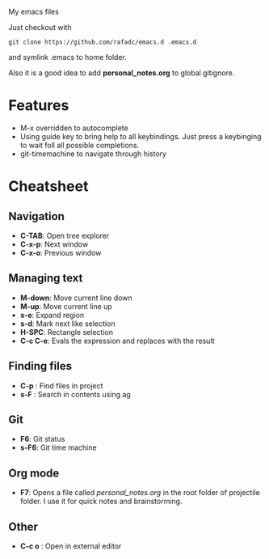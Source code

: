 My emacs files

Just checkout with

```
git clone https://github.com/rafadc/emacs.d .emacs.d
```

and symlink .emacs to home folder.

Also it is a good idea to add **personal_notes.org** to global gitignore.

# Features

- M-x overridden to autocomplete
- Using guide key to bring help to all keybindings. Just press a keybinging to wait foll all possible completions.
- git-timemachine to navigate through history

# Cheatsheet

## Navigation

- **C-TAB**: Open tree explorer
- **C-x-p**: Next window
- **C-x-o**: Previous window

## Managing text

- **M-down**: Move current line down
- **M-up**: Move current line up
- **s-e**: Expand region
- **s-d**: Mark next like selection
- **H-SPC**: Rectangle selection
- **C-c C-e**: Evals the expression and replaces with the result

## Finding files

- **C-p** : Find files in project
- **s-F** : Search in contents using ag

## Git

- **F6**: Git status
- **s-F6**: Git time machine

## Org mode

- **F7**: Opens a file called *personal_notes.org* in the root folder of projectile folder. I use it for quick notes and brainstorming.

## Other

- **C-c o** : Open in external editor
